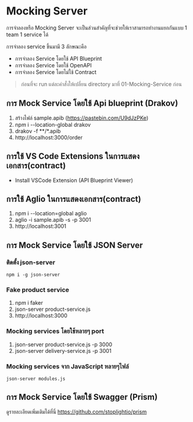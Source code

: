 # Mocking Server
การจำลองหรือ Mocking Server จะเป็นส่วนสำคัญที่จะช่วยให้เราสามารถทำงานแยกกันแบบ 1 team 1 service ได้

การจำลอง service ขึ้นมามี 3 ลักษณะคือ
* การจำลอง Service โดยใช้ API Blueprint
* การจำลอง Service โดยใช้ OpenAPI
* การจำลอง Service โดยไม่ใช้ Contract

> ก่อนที่จะ run แต่ละคำสั่งให้เปลี่ยน directory มาที่ 01-Mocking-Service ก่อน

## การ Mock Service โดยใช้ Api blueprint (Drakov)
1. สร้างไฟล์ sample.apib (https://pastebin.com/U9dJzPKe)
2. npm i --location-global drakov
3. drakov -f **/*.apib
4. http://localhost:3000/order

## การใช้ VS Code Extensions ในการแสดงเอกสาร(contract)
* Install VSCode Extension (API Blueprint Viewer)

## การใช้ Aglio ในการแสดงเอกสาร(contract)
1. npm i --location=global aglio
2. aglio -i sample.apib -s -p 3001
3. http://localhost:3001

## การ Mock Service โดยใช้ JSON Server
### ติดตั้ง json-server
```
npm i -g json-server
```

### Fake product service
1. npm i faker
2. json-server product-service.js
3. http://localhost:3000

### Mocking services โดยใช้หลายๆ port
1. json-server product-service.js -p 3000
2. json-server delivery-service.js -p 3001

### Mocking services จาก JavaScript หลายๆไฟล์
```
json-server modules.js
```

## การ Mock Service โดยใช้ Swagger (Prism)
ดูรายละเอียดเพิ่มเติมได้ที่นี่
https://github.com/stoplightio/prism

